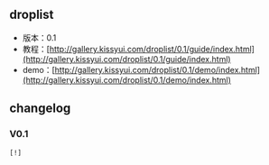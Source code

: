 ## droplist

* 版本：0.1
* 教程：[http://gallery.kissyui.com/droplist/0.1/guide/index.html](http://gallery.kissyui.com/droplist/0.1/guide/index.html)
* demo：[http://gallery.kissyui.com/droplist/0.1/demo/index.html](http://gallery.kissyui.com/droplist/0.1/demo/index.html)

## changelog

### V0.1

    [!]


